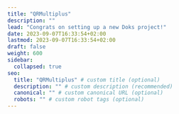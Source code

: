 ```yaml
---
title: "QRMultiplus"
description: ""
lead: "Congrats on setting up a new Doks project!"
date: 2023-09-07T16:33:54+02:00
lastmod: 2023-09-07T16:33:54+02:00
draft: false
weight: 600
sidebar:
  collapsed: true
seo:
  title: "QRMultiplus" # custom title (optional)
  description: "" # custom description (recommended)
  canonical: "" # custom canonical URL (optional)
  robots: "" # custom robot tags (optional)
---
```

